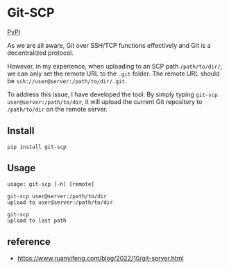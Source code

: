 # Git-SCP

[PyPI](https://pypi.org/project/git-scp/)

As we are all aware, Git over SSH/TCP functions effectively and Git is a decentralized protocol.

However, in my experience, when uploading to an SCP path `/path/to/dir/`,
 we can only set the remote URL to the `.git` folder.
The remote URL should be `ssh://user@server:/path/to/dir/.git`.

To address this issue, I have developed the tool.
By simply typing `git-scp user@server:/path/to/dir`, it will upload the current Git repository to `/path/to/dir` on the remote server.

## Install

```
pip install git-scp
```

## Usage

```
usage: git-scp [-h] [remote]
```

```
git-scp user@server:/path/to/dir
upload to user@server:/path/to/dir

git-scp
upload to last path
```

## reference

- https://www.ruanyifeng.com/blog/2022/10/git-server.html